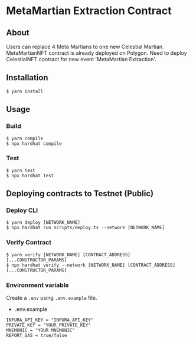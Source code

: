 # MetaMartian Extraction Contract
## About
Users can replace 4 Meta Martians to one new Celestial Martian.
MetaMartianNFT contract is already deployed on Polygon. Need to deploy CelestialNFT contract for new event 'MetaMartian Extraction'.
## Installation
```shell
$ yarn install
```
## Usage
### Build
```shell
$ yarn compile
$ npx hardhat compile
```
### Test
```shell
$ yarn test
$ npx hardhat Test
```

## Deploying contracts to Testnet (Public)

### Deploy CLI
```shell
$ yarn deploy [NETWORK_NAME]
$ npx hardhat run scripts/deploy.ts --network [NETWORK_NAME]
```

### Verify Contract
```shell
$ yarn verify [NETWORK_NAME] [CONTRACT_ADDRESS] [...CONSTRUCTOR_PARAMS]
$ npx hardhat verify --network [NETWORK_NAME] [CONTRACT_ADDRESS] [...CONSTRUCTOR_PARAMS]
```
### Environment variable

Create a `.env` using `.env.example` file.

- .env.example
```
INFURA_API_KEY = "INFURA_API_KEY"
PRIVATE_KEY = "YOUR_PRIVATE_KEY"
MNEMONIC = "YOUR MNEMONIC"
REPORT_GAS = true/false
```